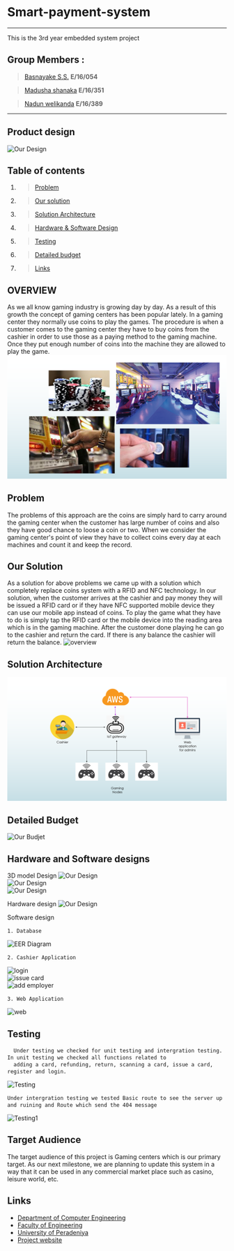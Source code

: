 # Smart-payment-system
---
This is the 3rd year embedded system project
## Group Members : 
>[Basnayake S.S.](https://github.com/sathirauop) **E/16/054**

>[Madusha shanaka](https://github.com/MadushaShanaka) **E/16/351**

>[Nadun welikanda](https://github.com/Nadun360) **E/16/389**

---
## Product design     

![Our Design](https://github.com/sathirauop/e16-3yp-smart-payment-system/blob/main/images/Capture.PNG?raw=true)  

## Table of contents

1. >[Problem](https://github.com/cepdnaclk/e16-3yp-smart-payment-system#problem)
2. >[Our solution](https://github.com/cepdnaclk/e16-3yp-smart-payment-system#our-solution)
3. >[Solution Architecture](https://github.com/cepdnaclk/e16-3yp-smart-payment-system#solution-architecture)
4. >[Hardware & Software Design](https://github.com/cepdnaclk/e16-3yp-smart-payment-systemr#hardware-and-software-design)
5. >[Testing](https://github.com/cepdnaclk/e16-3yp-smart-payment-system#testing)
6. >[Detailed budget](https://github.com/cepdnaclk/e16-3yp-smart-payment-system#detailed-budget)
7. >[Links](https://github.com/cepdnaclk/e16-3yp-smart-payment-system#Links)

## OVERVIEW
  As we all know gaming industry is growing day by day. As a result of this growth the concept of gaming centers has been popular lately. In a gaming center they normally use coins to play the games. The procedure is when a customer comes to the gaming center they have to buy coins from the cashier in order to use those as a paying method to the gaming machine. Once they put enough number of coins into the machine they are allowed to play the game.
![introduction](https://github.com/MadushaShanaka/e16-3yp-smart-payment-system/blob/main/images/smart_payment_system_intro.png?raw=true)

  
## Problem
  The problems of this approach are the coins are simply hard to carry around the gaming center when the customer has large number of coins and also they have good chance to loose a coin or two. When we consider the gaming center's point of view they have to collect coins every day at each machines and count it and keep the record.

## Our Solution
  As a solution for above problems we came up with a solution which completely replace coins system with a RFID and NFC technology. In our solution, when the customer arrives at the cashier and pay money they will be issued a RFID card or if they have NFC supported mobile device they can use our mobile app instead of coins. To play the game what they have to do is simply tap the RFID card or the mobile device into the reading area which is in the gaming machine. After the customer done playing he can go to the cashier and return the card. If there is any balance the cashier will return the balance.
  ![overview](https://github.com/cepdnaclk/e16-3yp-smart-payment-system/blob/main/images/main%20idea.PNG?raw=true)


## Solution Architecture
![overview](https://github.com/MadushaShanaka/e16-3yp-smart-payment-system/blob/main/images/smart_payment_system_overview.png?raw=true)

## Detailed Budget
![Our Budjet](https://github.com/sathirauop/e16-3yp-smart-payment-system/blob/main/images/Budget.jpeg?raw=true)  


## Hardware and Software designs
  
  3D model Design
  ![Our Design](https://github.com/sathirauop/e16-3yp-smart-payment-system/blob/main/images/frontVies.PNG?raw=true)  
  ![Our Design](https://github.com/sathirauop/e16-3yp-smart-payment-system/blob/main/images/topView.PNG?raw=true)  
  ![Our Design](https://github.com/sathirauop/e16-3yp-smart-payment-system/blob/main/images/without_cover.PNG?raw=true)  
  
  Hardware design
![Our Design](https://github.com/sathirauop/e16-3yp-smart-payment-system/blob/main/Diagrams/EasyEDA_diagram.png?raw=true)  

  Software design
  
    1. Database
    
![EER Diagram](https://github.com/cepdnaclk/e16-3yp-smart-payment-system/blob/main/Diagrams/EER_diagram/EER_diagram.png?raw=true)  

    2. Cashier Application
    
 ![login](https://github.com/cepdnaclk/e16-3yp-smart-payment-system/blob/main/images/Desktop%20Application/login.PNG?raw=true)  
 ![issue card](https://github.com/cepdnaclk/e16-3yp-smart-payment-system/blob/main/images/Desktop%20Application/issue_card.PNG?raw=true)  
 ![add employer](https://github.com/cepdnaclk/e16-3yp-smart-payment-system/blob/main/images/Desktop%20Application/add_employer.PNG?raw=true)  

    3. Web Application
    
 ![web](https://github.com/cepdnaclk/e16-3yp-smart-payment-system/blob/main/images/Web%20Application/web.png?raw=true)  
## Testing
      Under testing we checked for unit testing and intergration testing. In unit testing we checked all functions related to 
      adding a card, refunding, return, scanning a card, issue a card, register and login.
 ![Testing](https://github.com/cepdnaclk/e16-3yp-smart-payment-system/blob/main/images/Testing/unit%20testing.jpeg?raw=true)  
 
    Under intergration testing we tested Basic route to see the server up and ruining and Route which send the 404 message
 ![Testing1](https://github.com/cepdnaclk/e16-3yp-smart-payment-system/blob/main/images/Testing/integrtion%20testing.jpeg?raw=true)  
## Target Audience
  The target audience of this project is Gaming centers which is our primary target. As our next milestone, we are planning to update this system in a way that it can be used in any commercial market place such as casino, leisure world, etc.
  
## Links
- [Department of Computer Engineering](http://www.ce.pdn.ac.lk/)
- [Faculty of Engineering](http://eng.pdn.ac.lk/)
- [University of Peradeniya](https://www.pdn.ac.lk/)
- [Project website](https://cepdnaclk.github.io/e16-3yp-smart-payment-system/)


